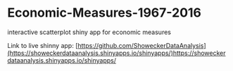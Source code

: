 # Economic-Measures-1967-2016
interactive scatterplot shiny app for economic measures

Link to live shinny app: [https://github.com/ShoweckerDataAnalysis](https://showeckerdataanalysis.shinyapps.io/shinyapps/)https://showeckerdataanalysis.shinyapps.io/shinyapps/
